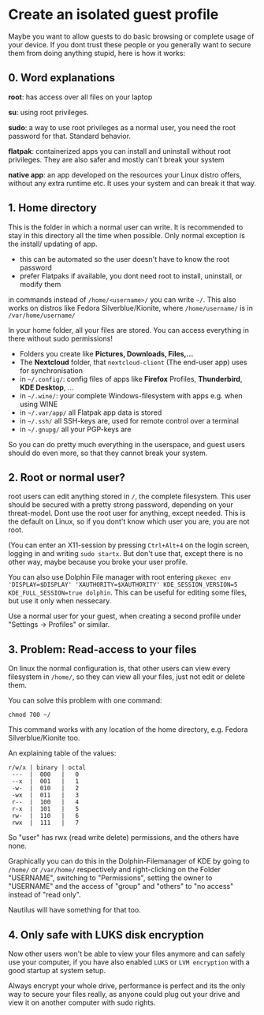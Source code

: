 # Create an isolated guest profile

Maybe you want to allow guests to do basic browsing or complete usage of your device. If you dont trust these people or you generally want to secure them from doing anything stupid, here is how it works:

## 0. Word explanations
**root**: has access over all files on your laptop

**su**: using root privileges.

**sudo**: a way to use root privileges as a normal user, you need the root password for that. Standard behavior.

**flatpak**: containerized apps you can install and uninstall without root privileges. They are also safer and mostly can't break your system

**native app**: an app developed on the resources your Linux distro offers, without any extra runtime etc. It uses your system and can break it that way.

## 1. Home directory
This is the folder in which a normal user can write. It is recommended to stay in this directory all the time when possible. Only normal exception is the install/ updating of app.

- this can be automated so the user doesn't have to know the root password
- prefer Flatpaks if available, you dont need root to install, uninstall, or modify them

in commands instead of `/home/<username>/` you can write `~/`. This also works on distros like Fedora Silverblue/Kionite, where 
`/home/username/` is in `/var/home/username/`

In your home folder, all your files are stored. You can access everything in there without sudo permissions!
- Folders you create like **Pictures, Downloads, Files,...**
- The **Nextcloud** folder, that `nextcloud-client` (The end-user app) uses for synchronisation
- in `~/.config/`: config files of apps like **Firefox** Profiles, **Thunderbird**, **KDE Desktop**, ...
- in `~/.wine/`: your complete Windows-filesystem with apps e.g. when using WINE
- in `~/.var/app/` all Flatpak app data is stored
- in `~/.ssh/` all SSH-keys are, used for remote control over a terminal
- in `~/.gnupg/` all your PGP-keys are

So you can do pretty much everything in the userspace, and guest users should do even more, so that they cannot break your system.

## 2. Root or normal user?
root users can edit anything stored in `/`, the complete filesystem. This user should be secured with a pretty strong password, depending on your threat-model. Dont use the root user for anything, except needed. This is the default on Linux, so if you dont't know which user you are, you are not root.

(You can enter an X11-session by pressing `Ctrl+Alt+4` on the login screen, logging in and writing `sudo startx`. But don't use that, except there is no other way, maybe because you broke your user profile.

You can also use Dolphin File manager with root entering `pkexec env 'DISPLAY=$DISPLAY' 'XAUTHORITY=$XAUTHORITY' KDE_SESSION_VERSION=5 KDE_FULL_SESSION=true dolphin`. This can be useful for editing some files, but use it only when nessecary.

Use a normal user for your guest, when creating a second profile under "Settings -> Profiles" or similar.

## 3. Problem: Read-access to your files
On linux the normal configuration is, that other users can view every filesystem in `/home/`, so they can view all your files, just not edit or delete them.

You can solve this problem with one command:

```chmod 700 ~/```

This command works with any location of the home directory, e.g. Fedora Silverblue/Kionite too.

An explaining table of the values:
```
r/w/x | binary | octal
 ---  |  000   |   0
 --x  |  001   |   1
 -w-  |  010   |   2
 -wx  |  011   |   3
 r--  |  100   |   4
 r-x  |  101   |   5
 rw-  |  110   |   6
 rwx  |  111   |   7
```

So "user" has rwx (read write delete) permissions, and the others have none.

Graphically you can do this in the Dolphin-Filemanager of KDE by going to `/home/` or `/var/home/` respectively and right-clicking on the Folder "USERNAME", switching to "Permissions", setting the owner to "USERNAME" and the access of "group" and "others" to "no access" instead of "read only".

Nautilus will have something for that too.

## 4. Only safe with LUKS disk encryption

Now other users won't be able to view your files anymore and can safely use your computer, if you have also enabled `LUKS` or `LVM encryption` with a good startup at system setup.

Always encrypt your whole drive, performance is perfect and its the only way to secure your files really, as anyone could plug out your drive and view it on another computer with sudo rights.

